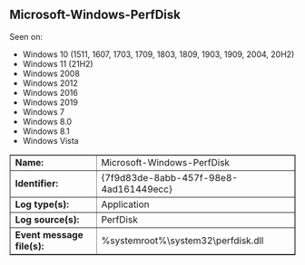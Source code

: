 ## Microsoft-Windows-PerfDisk

Seen on:
* Windows 10 (1511, 1607, 1703, 1709, 1803, 1809, 1903, 1909, 2004, 20H2)
* Windows 11 (21H2)
* Windows 2008
* Windows 2012
* Windows 2016
* Windows 2019
* Windows 7
* Windows 8.0
* Windows 8.1
* Windows Vista

<table border="1" class="docutils">
  <tbody>
    <tr>
      <td><b>Name:</b></td>
      <td>Microsoft-Windows-PerfDisk</td>
    </tr>
    <tr>
      <td><b>Identifier:</b></td>
      <td>{7f9d83de-8abb-457f-98e8-4ad161449ecc}</td>
    </tr>
    <tr>
      <td><b>Log type(s):</b></td>
      <td>Application</td>
    </tr>
    <tr>
      <td><b>Log source(s):</b></td>
      <td>PerfDisk</td>
    </tr>
    <tr>
      <td><b>Event message file(s):</b></td>
      <td>%systemroot%\system32\perfdisk.dll</td>
    </tr>
  </tbody>
</table>

&nbsp;

